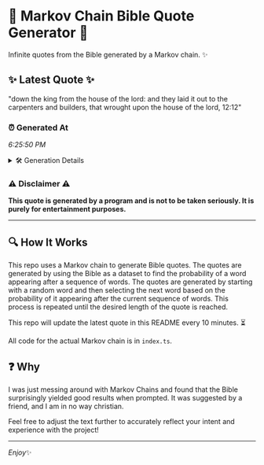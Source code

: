 # 📖 Markov Chain Bible Quote Generator 📖

Infinite quotes from the Bible generated by a Markov chain. ✨

## ✨ Latest Quote ✨
"down the king from the house of the lord: and they laid it out to the carpenters and builders, that wrought upon the house of the lord, 12:12"

### ⏰ Generated At
*6:25:50 PM*

<details>
    <summary>🛠️ Generation Details</summary>
    <p>
        <strong>🌱 Seed:</strong> down<br>
        <strong>🔄 Iterations:</strong> 27<br>
        <strong>📜 Context History:</strong><br>[ down ]: the<br>[ down, the ]: king<br>[ down, the, king ]: from<br>[ down, the, king, from ]: the<br>[ down, the, king, from, the ]: house<br>[ down, the, king, from, the, house ]: of<br>[ the, king, from, the, house, of ]: the<br>[ king, from, the, house, of, the ]: lord:<br>[ from, the, house, of, the, lord: ]: and<br>[ the, house, of, the, lord:, and ]: they<br>[ house, of, the, lord:, and, they ]: laid<br>[ of, the, lord:, and, they, laid ]: it<br>[ the, lord:, and, they, laid, it ]: out<br>[ lord:, and, they, laid, it, out ]: to<br>[ and, they, laid, it, out, to ]: the<br>[ they, laid, it, out, to, the ]: carpenters<br>[ laid, it, out, to, the, carpenters ]: and<br>[ it, out, to, the, carpenters, and ]: builders,<br>[ out, to, the, carpenters, and, builders, ]: that<br>[ to, the, carpenters, and, builders,, that ]: wrought<br>[ the, carpenters, and, builders,, that, wrought ]: upon<br>[ carpenters, and, builders,, that, wrought, upon ]: the<br>[ and, builders,, that, wrought, upon, the ]: house<br>[ builders,, that, wrought, upon, the, house ]: of<br>[ that, wrought, upon, the, house, of ]: the<br>[ wrought, upon, the, house, of, the ]: lord,<br>[ upon, the, house, of, the, lord, ]: 12:12<br>
    </p>
</details>

### ⚠️ Disclaimer ⚠️
**This quote is generated by a program and is not to be taken seriously. It is purely for entertainment purposes.**

---

## 🔍 How It Works

This repo uses a Markov chain to generate Bible quotes. The quotes are generated by using the Bible as a dataset to find the probability of a word appearing after a sequence of words. The quotes are generated by starting with a random word and then selecting the next word based on the probability of it appearing after the current sequence of words. This process is repeated until the desired length of the quote is reached.

This repo will update the latest quote in this README every 10 minutes. ⏳

All code for the actual Markov chain is in `index.ts`.

## ❓ Why

I was just messing around with Markov Chains and found that the Bible surprisingly yielded good results when prompted. 
It was suggested by a friend, and I am in no way christian.

Feel free to adjust the text further to accurately reflect your intent and experience with the project!

---

*Enjoy*✨
